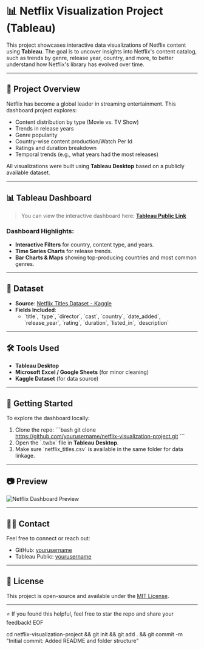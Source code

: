 # 📊 Netflix Visualization Project (Tableau)

This project showcases interactive data visualizations of Netflix content using **Tableau**. The goal is to uncover insights into Netflix's content catalog, such as trends by genre, release year, country, and more, to better understand how Netflix's library has evolved over time.

---

## 📌 Project Overview

Netflix has become a global leader in streaming entertainment. This dashboard project explores:

- Content distribution by type (Movie vs. TV Show)
- Trends in release years
- Genre popularity
- Country-wise content production/Watch Per Id
- Ratings and duration breakdown
- Temporal trends (e.g., what years had the most releases)

All visualizations were built using **Tableau Desktop** based on a publicly available dataset.

---

## 📊 Tableau Dashboard

> You can view the interactive dashboard here: [**Tableau Public Link**](https://public.tableau.com/app/profile/yourusername/viz/netflix_dashboard)


### Dashboard Highlights:
- **Interactive Filters** for country, content type, and years.
- **Time Series Charts** for release trends.
- **Bar Charts & Maps** showing top-producing countries and most common genres.

---

## 🧾 Dataset

- **Source**: [Netflix Titles Dataset - Kaggle](https://www.kaggle.com/datasets/shivamb/netflix-shows)
- **Fields Included**:
  - \`title\`, \`type\`, \`director\`, \`cast\`, \`country\`, \`date_added\`, \`release_year\`, \`rating\`, \`duration\`, \`listed_in\`, \`description\`

---

## 🛠 Tools Used

- **Tableau Desktop**
- **Microsoft Excel / Google Sheets** (for minor cleaning)
- **Kaggle Dataset** (for data source)

---

## 🚀 Getting Started

To explore the dashboard locally:
1. Clone the repo:
   \`\`\`bash
   git clone https://github.com/yourusername/netflix-visualization-project.git
   \`\`\`
2. Open the \`.twbx\` file in **Tableau Desktop**.
3. Make sure \`netflix_titles.csv\` is available in the same folder for data linkage.

---

## 📷 Preview

![Netflix Dashboard Preview]()

---

## 🙋‍♂️ Contact

Feel free to connect or reach out:
- GitHub: [yourusername](https://github.com/yourusername)
- Tableau Public: [yourusername](https://public.tableau.com/app/profile/yourusername)

---

## 📄 License

This project is open-source and available under the [MIT License](LICENSE).

---

⭐ If you found this helpful, feel free to star the repo and share your feedback!
EOF

cd netflix-visualization-project && git init && git add . && git commit -m "Initial commit: Added README and folder structure"
